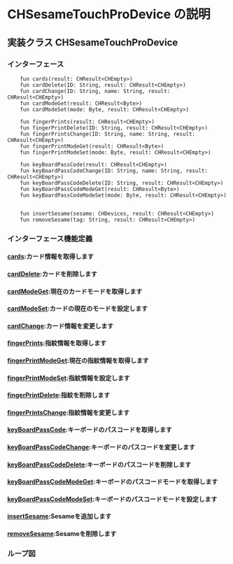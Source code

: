 #   CHSesameTouchProDevice  の説明
## 実装クラス CHSesameTouchProDevice

### インターフェース

```agsl
    fun cards(result: CHResult<CHEmpty>)
    fun cardDelete(ID: String, result: CHResult<CHEmpty>)
    fun cardChange(ID: String, name: String, result: CHResult<CHEmpty>)
    fun cardModeGet(result: CHResult<Byte>)
    fun cardModeSet(mode: Byte, result: CHResult<CHEmpty>)

    fun fingerPrints(result: CHResult<CHEmpty>)
    fun fingerPrintDelete(ID: String, result: CHResult<CHEmpty>)
    fun fingerPrintsChange(ID: String, name: String, result: CHResult<CHEmpty>)
    fun fingerPrintModeGet(result: CHResult<Byte>)
    fun fingerPrintModeSet(mode: Byte, result: CHResult<CHEmpty>)

    fun keyBoardPassCode(result: CHResult<CHEmpty>)
    fun keyBoardPassCodeChange(ID: String, name: String, result: CHResult<CHEmpty>)
    fun keyBoardPassCodeDelete(ID: String, result: CHResult<CHEmpty>)
    fun keyBoardPassCodeModeGet(result: CHResult<Byte>)
    fun keyBoardPassCodeModeSet(mode: Byte, result: CHResult<CHEmpty>)
    
    
    fun insertSesame(sesame: CHDevices, result: CHResult<CHEmpty>)
    fun removeSesame(tag: String, result: CHResult<CHEmpty>)
```
### インターフェース機能定義


####  [cards](../touch/card_get_jp.md):カード情報を取得します
####  [cardDelete](../touch/card_delete_jp.md):カードを削除します
####  [cardModeGet](../touch/card_model_get_jp.md):現在のカードモードを取得します
####  [cardModeSet](../touch/card_model_set_jp.md):カードの現在のモードを設定します
####  [cardChange](../touch/card_change_jp.md):カード情報を変更します


####  [fingerPrints](../touch/finger_get_jp.md):指紋情報を取得します
####  [fingerPrintModeGet](../touch/finger_mode_get_jp.md):現在の指紋情報を取得します
####  [fingerPrintModeSet](../touch/finger_mode_set_jp.md):指紋情報を設定します
####  [fingerPrintDelete](../touch/finger_delete_jp.md):指紋を削除します
####  [fingerPrintsChange](../touch/finger_change_jp.md):指紋情報を変更します


####  [keyBoardPassCode](../touch/kbpc_get_jp.md):キーボードのパスコードを取得します
####  [keyBoardPassCodeChange](../touch/kbpc_change_jp.md):キーボードのパスコードを変更します
####  [keyBoardPassCodeDelete](../touch/kbpc_delete_jp.md):キーボードのパスコードを削除します
####  [keyBoardPassCodeModeGet](../touch/kbpc_mode_get_jp.md):キーボードのパスコードモードを取得します
####  [keyBoardPassCodeModeSet](../touch/kbpc_mode_set_jp.md):キーボードのパスコードモードを設定します


####  [insertSesame](../touch/add_sesame_jp.md):Sesameを追加します
####  [removeSesame](../touch/remove_sesame_jp.md):Sesameを削除します

### ループ図

<!-- ![CHSesameTouchProDevice](../class/CHSesameTouchProDevice.svg) -->





